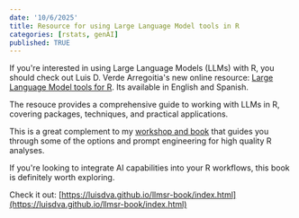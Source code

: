 ```yaml
---
date: '10/6/2025'
title: Resource for using Large Language Model tools in R
categories: [rstats, genAI]
published: TRUE
---
```


If you're interested in using Large Language Models (LLMs) with R, you should check out Luis D. Verde Arregoitia's new online resource: [Large Language Model tools for R](https://luisdva.github.io/llmsr-book/index.html). Its available in English and Spanish. 

The resouce provides a comprehensive guide to working with LLMs in R, covering packages, techniques, and practical applications.

This is a great complement to my [workshop and book](https://www.seascapemodels.org/AI-assistants-for-scientific-coding/) that guides you through some of the options and prompt engineering for high quality R analyses.

If you're looking to integrate AI capabilities into your R workflows, this book is definitely worth exploring.

Check it out: [https://luisdva.github.io/llmsr-book/index.html](https://luisdva.github.io/llmsr-book/index.html)
